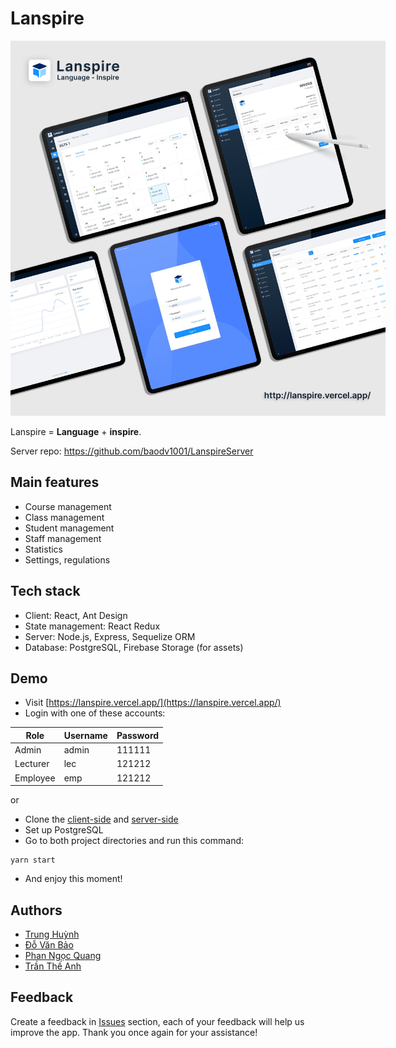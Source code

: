 # Lanspire



<p align="center">
  <img src="https://github.com/akaijs/Lanspire/raw/main/src/assets/images/banner.png" alt="banner" 
  style="max-width: 600px;"/>
</p>
  
Lanspire = **Language** + **inspire**.

Server repo: https://github.com/baodv1001/LanspireServer 

## Main features
- Course management
- Class management
- Student management
- Staff management
- Statistics
- Settings, regulations

## Tech stack 
 - Client: React, Ant Design
 - State management: React Redux
 - Server: Node.js, Express, Sequelize ORM
 - Database: PostgreSQL, Firebase Storage (for assets)

## Demo
- Visit [https://lanspire.vercel.app/](https://lanspire.vercel.app/)
- Login with one of these accounts:

|Role|Username|Password|
|--|--|--|
|Admin| admin|111111
|Lecturer|lec|121212
|Employee|emp|121212

or
- Clone the [client-side](https://github.com/akaijs/Lanspire) and [server-side](https://github.com/baodv1001/LanspireServer)
- Set up PostgreSQL
- Go to both project directories and run this command:
``` shel
yarn start
```
-   And enjoy this moment!

## Authors

- [Trung Huỳnh](https://github.com/akaijs/)
- [Đỗ Văn Bảo](https://github.com/baodv1001/)
- [Phan Ngọc Quang](https://github.com/QuanggPn/)
- [Trần Thế Anh](https://github.com/anhtt2211/)

## Feedback

Create a feedback in [Issues](https://github.com/akaijs/Lanspire/issues) section, each of your feedback will help us improve the app. Thank you once again for your assistance!
